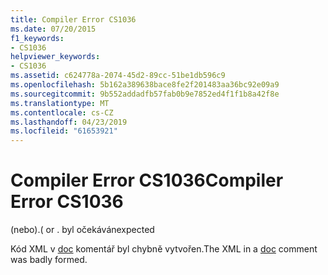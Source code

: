 ```yaml
---
title: Compiler Error CS1036
ms.date: 07/20/2015
f1_keywords:
- CS1036
helpviewer_keywords:
- CS1036
ms.assetid: c624778a-2074-45d2-89cc-51be1db596c9
ms.openlocfilehash: 5b162a389638bace8fe2f201483aa36bc92e09a9
ms.sourcegitcommit: 9b552addadfb57fab0b9e7852ed4f1f1b8a42f8e
ms.translationtype: MT
ms.contentlocale: cs-CZ
ms.lasthandoff: 04/23/2019
ms.locfileid: "61653921"
---
```

# <a name="compiler-error-cs1036"></a><span data-ttu-id="0b8a1-102">Compiler Error CS1036</span><span class="sxs-lookup"><span data-stu-id="0b8a1-102">Compiler Error CS1036</span></span>
<span data-ttu-id="0b8a1-103">(nebo).</span><span class="sxs-lookup"><span data-stu-id="0b8a1-103">( or .</span></span> <span data-ttu-id="0b8a1-104">byl očekáván</span><span class="sxs-lookup"><span data-stu-id="0b8a1-104">expected</span></span>  
  
 <span data-ttu-id="0b8a1-105">Kód XML v [doc](../../csharp/language-reference/compiler-options/doc-compiler-option.md) komentář byl chybně vytvořen.</span><span class="sxs-lookup"><span data-stu-id="0b8a1-105">The XML in a [doc](../../csharp/language-reference/compiler-options/doc-compiler-option.md) comment was badly formed.</span></span>
